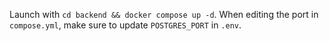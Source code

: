 Launch with `cd backend && docker compose up -d`.
When editing the port in `compose.yml`, make sure to update `POSTGRES_PORT` in `.env`.
